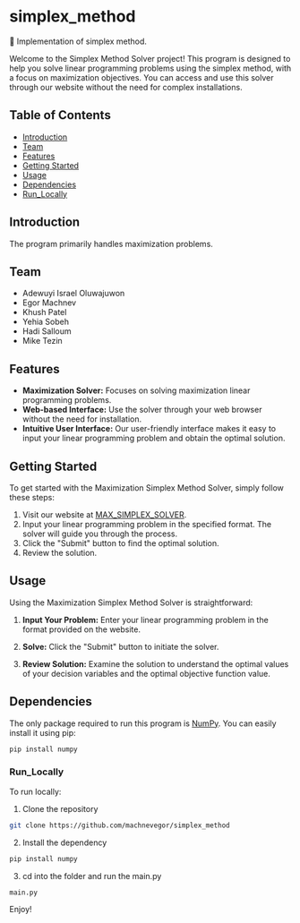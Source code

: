 # simplex_method
🔬 Implementation of simplex method.

Welcome to the Simplex Method Solver project! This program is designed to help you solve linear programming problems using the simplex method, with a focus on maximization objectives. You can access and use this solver through our website without the need for complex installations.

## Table of Contents
- [Introduction](#introduction)
- [Team](#team)
- [Features](#features)
- [Getting Started](#getting-started)
- [Usage](#usage)
- [Dependencies](#dependencies)
- [Run_Locally](#run_locally)

## Introduction

The program primarily handles maximization problems. 

## Team

- Adewuyi Israel Oluwajuwon
- Egor Machnev
- Khush Patel
- Yehia Sobeh
- Hadi Salloum
- Mike Tezin

## Features

- **Maximization Solver:** Focuses on solving maximization linear programming problems.
- **Web-based Interface:** Use the solver through your web browser without the need for installation.
- **Intuitive User Interface:** Our user-friendly interface makes it easy to input your linear programming problem and obtain the optimal solution.

## Getting Started

To get started with the Maximization Simplex Method Solver, simply follow these steps:

1. Visit our website at [MAX_SIMPLEX_SOLVER]([https://www.your-solver-website.com](https://huggingface.co/spaces/khushpatel2002/Optimization)).
2. Input your linear programming problem in the specified format. The solver will guide you through the process.
3. Click the "Submit" button to find the optimal solution.
4. Review the solution.

## Usage

Using the Maximization Simplex Method Solver is straightforward:

1. **Input Your Problem:** Enter your linear programming problem in the format provided on the website.

2. **Solve:** Click the "Submit" button to initiate the solver.

3. **Review Solution:** Examine the solution to understand the optimal values of your decision variables and the optimal objective function value.


## Dependencies

The only package required to run this program is [NumPy](https://numpy.org). You can easily install it using pip:

```bash
pip install numpy
```
### Run_Locally

To run locally:
1. Clone the repository
```bash
git clone https://github.com/machnevegor/simplex_method
```
2. Install the dependency
```bash
pip install numpy
```
3. cd into the folder and run the main.py
```bash
main.py
```


Enjoy!
